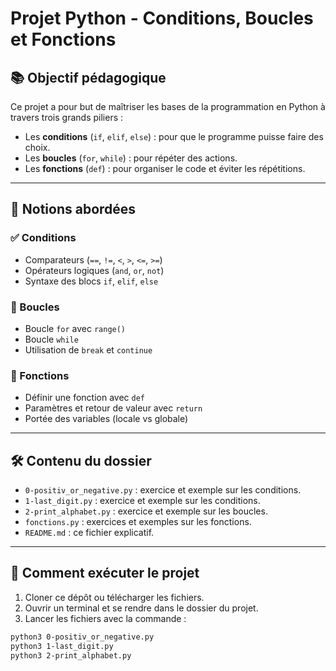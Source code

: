 # Projet Python - Conditions, Boucles et Fonctions

## 📚 Objectif pédagogique

Ce projet a pour but de maîtriser les bases de la programmation en Python à travers trois grands piliers :

- Les **conditions** (`if`, `elif`, `else`) : pour que le programme puisse faire des choix.
- Les **boucles** (`for`, `while`) : pour répéter des actions.
- Les **fonctions** (`def`) : pour organiser le code et éviter les répétitions.

---

## 🧠 Notions abordées

### ✅ Conditions
- Comparateurs (`==`, `!=`, `<`, `>`, `<=`, `>=`)
- Opérateurs logiques (`and`, `or`, `not`)
- Syntaxe des blocs `if`, `elif`, `else`

### 🔁 Boucles
- Boucle `for` avec `range()`
- Boucle `while`
- Utilisation de `break` et `continue`

### 🧩 Fonctions
- Définir une fonction avec `def`
- Paramètres et retour de valeur avec `return`
- Portée des variables (locale vs globale)

---

## 🛠 Contenu du dossier

- `0-positiv_or_negative.py` : exercice et exemple sur les conditions.
- `1-last_digit.py` : exercice et exemple sur les conditions.
- `2-print_alphabet.py` : exercice et exemple sur les boucles.
- `fonctions.py` : exercices et exemples sur les fonctions.
- `README.md` : ce fichier explicatif.

---

## 🚀 Comment exécuter le projet

1. Cloner ce dépôt ou télécharger les fichiers.
2. Ouvrir un terminal et se rendre dans le dossier du projet.
3. Lancer les fichiers avec la commande :

```bash
python3 0-positiv_or_negative.py
python3 1-last_digit.py
python3 2-print_alphabet.py
